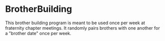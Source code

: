 # BrotherBuilding
This brother building program is meant to be used once per week at fraternity chapter meetings. It randomly pairs brothers with one another for a "brother date" once per week. 
